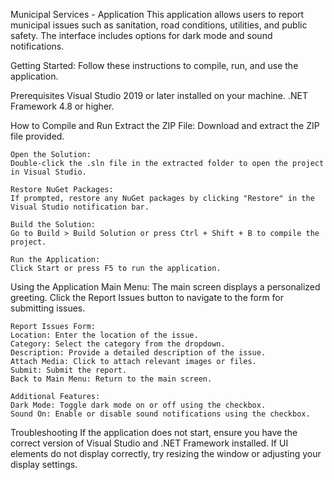 ﻿Municipal Services - Application
This application allows users to report municipal issues such as sanitation, road conditions, utilities, and public safety. The interface includes options for dark mode and sound notifications.

Getting Started:
Follow these instructions to compile, run, and use the application.

Prerequisites
	Visual Studio 2019 or later installed on your machine.
	.NET Framework 4.8 or higher.

How to Compile and Run
	Extract the ZIP File:
	Download and extract the ZIP file provided.

	Open the Solution:
	Double-click the .sln file in the extracted folder to open the project in Visual Studio.

	Restore NuGet Packages:
	If prompted, restore any NuGet packages by clicking "Restore" in the Visual Studio notification bar.

	Build the Solution:
	Go to Build > Build Solution or press Ctrl + Shift + B to compile the project.

	Run the Application:
	Click Start or press F5 to run the application.

Using the Application
	Main Menu:
	The main screen displays a personalized greeting.
	Click the Report Issues button to navigate to the form for submitting issues.

	Report Issues Form:
	Location: Enter the location of the issue.
	Category: Select the category from the dropdown.
	Description: Provide a detailed description of the issue.
	Attach Media: Click to attach relevant images or files.
	Submit: Submit the report.
	Back to Main Menu: Return to the main screen.

	Additional Features:
	Dark Mode: Toggle dark mode on or off using the checkbox.
	Sound On: Enable or disable sound notifications using the checkbox.

Troubleshooting
	If the application does not start, ensure you have the correct version of Visual Studio and .NET Framework installed.
	If UI elements do not display correctly, try resizing the window or adjusting your display settings.